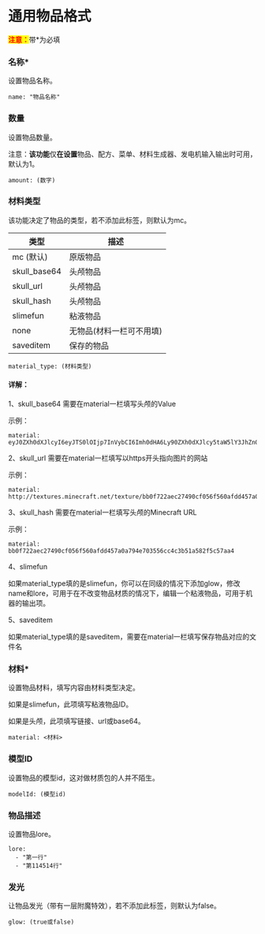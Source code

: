 # 通用物品格式

<mark style="color:red;">**注意：**</mark>带\*为必填

### 名称\*

设置物品名称。

```
name: "物品名称"
```

### 数量

设置物品数量。

注意：**该功能**仅**在设置**物品、配方、菜单、材料生成器、发电机输入输出时可用，默认为1。

```
amount: (数字)
```

### 材料类型

该功能决定了物品的类型，若不添加此标签，则默认为mc。

| 类型                   | 描述             |
| -------------------- | -------------- |
| mc (默认)            | 原版物品 |
| skull\_base64        | 头颅物品 |
| skull\_url           | 头颅物品 |
| skull\_hash          | 头颅物品 |
| slimefun             | 粘液物品 |
| none                 | 无物品(材料一栏可不用填)   |
| saveditem            | 保存的物品 |

```
material_type: (材料类型)
```

#### 详解：

1、skull\_base64 需要在material一栏填写头颅的Value

示例：

```
material: eyJ0ZXh0dXJlcyI6eyJTS0lOIjp7InVybCI6Imh0dHA6Ly90ZXh0dXJlcy5taW5lY3JhZnQubmV0L3RleHR1cmUvYmIwZjcyMmFlYzI3NDkwY2YwNTZmNTYwYWZkZDQ1N2EwYTc5NGU3MDM1NTZjYzRjM2I1MWE1ODJmNWM1N2FhNCJ9fX0=
```

2、skull\_url 需要在material一栏填写以https开头指向图片的网站

示例：

```
material: http://textures.minecraft.net/texture/bb0f722aec27490cf056f560afdd457a0a794e703556cc4c3b51a582f5c57aa4
```

3、skull\_hash 需要在material一栏填写头颅的Minecraft URL

示例：

```
material: bb0f722aec27490cf056f560afdd457a0a794e703556cc4c3b51a582f5c57aa4
```

4、slimefun

如果material_type填的是slimefun，你可以在同级的情况下添加glow，修改name和lore，可用于在不改变物品材质的情况下，编辑一个粘液物品，可用于机器的输出项。

5、saveditem

如果material_type填的是saveditem，需要在material一栏填写保存物品对应的文件名

### 材料\*

设置物品材料，填写内容由材料类型决定。

如果是slimefun，此项填写粘液物品ID。

如果是头颅，此项填写链接、url或base64。

```
material: <材料>
```

### 模型ID

设置物品的模型id，这对做材质包的人并不陌生。

```
modelId: (模型id)
```

### 物品描述

设置物品lore。

```
lore:
  - "第一行"
  - "第114514行"
```

### 发光

让物品发光（带有一层附魔特效），若不添加此标签，则默认为false。

```
glow: (true或false)
```
